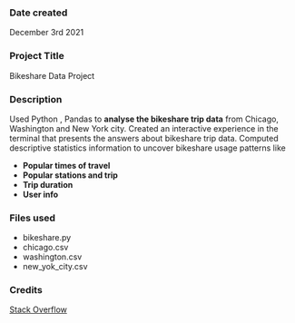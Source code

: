 

### Date created
December 3rd 2021

### Project Title
Bikeshare Data Project 

### Description
 Used Python , Pandas to **analyse the bikeshare trip data** from Chicago, Washington and New York city. Created an interactive experience in the terminal that presents the answers about bikeshare trip data. Computed descriptive statistics information to uncover bikeshare usage patterns like
 - **Popular times of travel**
 - **Popular stations and trip**
 - **Trip duration**
 - **User info**



### Files used
* bikeshare.py
* chicago.csv
* washington.csv
* new_yok_city.csv

### Credits

[Stack Overflow](https://stackoverflow.com)

